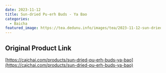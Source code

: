 ```yaml
---
date: 2023-11-12
title: Sun-dried Pu-erh Buds - Ya Bao
categories:
  - Baicha
featured_image: https://tea.dedunu.info/images/tea/2023-11-12-sun-dried-pu-erh-buds-ya-bao-1.jpeg
---
```


## Original Product Link

[https://cajchai.com/products/sun-dried-pu-erh-buds-ya-bao](https://cajchai.com/products/sun-dried-pu-erh-buds-ya-bao)
